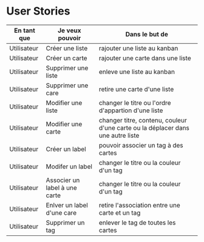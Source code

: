 # User Stories

|En tant que|Je veux pouvoir| Dans le but de|
|---|---|---|
|Utilisateur| Créer une liste| rajouter une liste au kanban|
|Utilisateur| Créer un carte | rajouter une carte dans une liste|
|Utilisateur| Supprimer une liste | enleve une liste au kanban |
|Utilisateur| Supprimer une care| retire une carte d'une liste |
|Utilisateur|Modifier une liste| changer le titre ou l'ordre d'appartion d'une liste |
|Utilisateur|Modifier une carte | changer titre, contenu, couleur d'une carte ou la déplacer dans une autre liste|
|Utilisateur| Créer un label | pouvoir associer un tag à des cartes |
|Utilisateur| Modifer un label | changer le titre ou la couleur d'un tag |
|Utilisateur| Associer un label à une carte | changer le titre ou la couleur d'un tag |
|Utilisateur| Enlver un label d'une care | retire l'association entre une carte et un tag |
|Utilisateur| Supprimer un tag  | enlever le tag de toutes les cartes |
